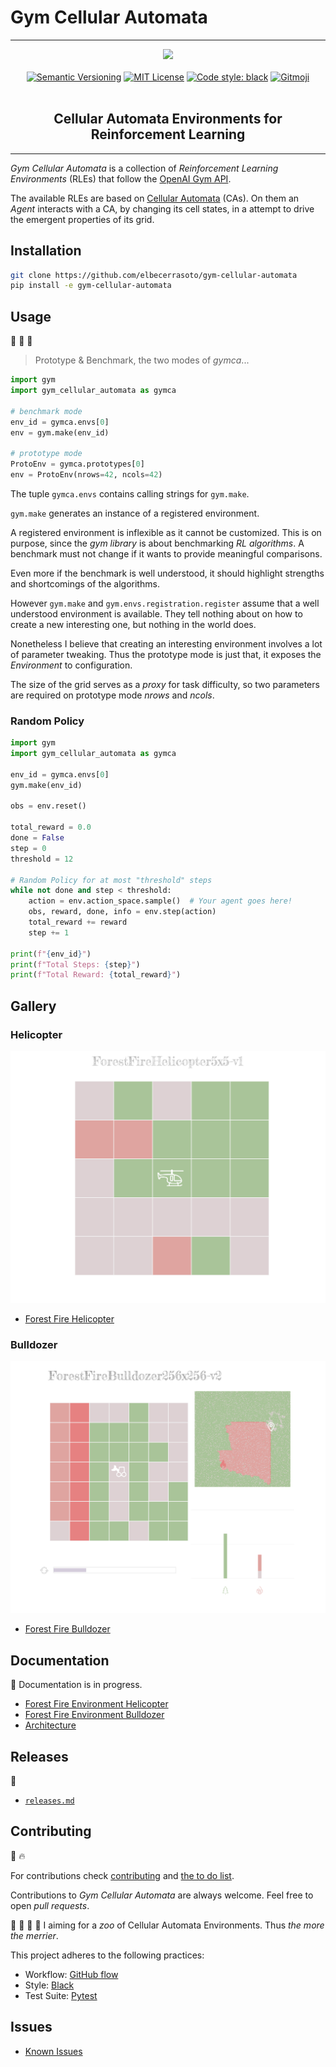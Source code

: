 # Gym Cellular Automata
---

<p align="center">
    <a href="pics/gym_cellular_automata.svg"><img src="pics/gym_cellular_automata.svg"></a>
    <br />
    <br />
    <a href="https://semver.org/"><img src="https://img.shields.io/badge/version-0.5.4-blue" alt="Semantic Versioning"></a>
    <a href="http://choosealicense.com/licenses/mit/"><img src="https://img.shields.io/badge/license-MIT-red.svg?style=flat" alt="MIT License"></a>
    <a href="https://github.com/psf/black"><img src="https://img.shields.io/badge/code%20style-black-000000.svg" alt="Code style: black"></a>
    <a href="https://gitmoji.dev"><img src="https://img.shields.io/badge/gitmoji-%20😜%20😍-FFDD67.svg" alt="Gitmoji"></a>
    <br />
    <br />
    <h2 align="center">Cellular Automata Environments for Reinforcement Learning</h2>
</p>
<hr />

_Gym Cellular Automata_ is a collection of _Reinforcement Learning Environments_ (RLEs) that follow the [OpenAI Gym API](https://gym.openai.com/docs).

The available RLEs are based on [Cellular Automata](https://en.wikipedia.org/wiki/Cellular_automaton) (CAs). On them an _Agent_ interacts with a CA, by changing its cell states, in a attempt to drive the emergent properties of its grid.

## Installation

```bash
git clone https://github.com/elbecerrasoto/gym-cellular-automata
pip install -e gym-cellular-automata
```

## Usage

:carousel_horse: :carousel_horse: :carousel_horse:

> Prototype & Benchmark, the two modes of _gymca_...

```python
import gym
import gym_cellular_automata as gymca

# benchmark mode
env_id = gymca.envs[0]
env = gym.make(env_id)

# prototype mode
ProtoEnv = gymca.prototypes[0]
env = ProtoEnv(nrows=42, ncols=42)
```

The tuple `gymca.envs` contains calling strings for `gym.make`.

`gym.make` generates an instance of a registered environment.

A registered environment is inflexible as it cannot be
customized. This is on purpose, since the _gym library_ is
about benchmarking _RL algorithms_. A benchmark must not change
if it wants to provide meaningful comparisons.

Even more if the benchmark is well understood, it should highlight
strengths and shortcomings of the algorithms.

However `gym.make` and `gym.envs.registration.register`
assume that a well understood environment is available.
They tell nothing about on how to create a new interesting one,
but nothing in the world does.

Nonetheless I believe that creating an interesting environment
involves a lot of parameter tweaking. Thus the prototype mode is just that,
it exposes the _Environment_ to configuration.

The size of the grid serves as a _proxy_ for task difficulty,
so two parameters are required on prototype mode _nrows_ and _ncols_.

### Random Policy

```python
import gym
import gym_cellular_automata as gymca

env_id = gymca.envs[0]
gym.make(env_id)

obs = env.reset()

total_reward = 0.0
done = False
step = 0
threshold = 12

# Random Policy for at most "threshold" steps
while not done and step < threshold:
    action = env.action_space.sample()  # Your agent goes here!
    obs, reward, done, info = env.step(action)
    total_reward += reward
    step += 1

print(f"{env_id}")
print(f"Total Steps: {step}")
print(f"Total Reward: {total_reward}")
```

## Gallery

### Helicopter ###

![Forest Fire Helicopter](./pics/render_helicopter.svg)

+ [Forest Fire Helicopter](./gym_cellular_automata/forest_fire/helicopter/README.md)

### Bulldozer ###

![Forest Fire Bulldozer](./pics/render_bulldozer.svg)

+ [Forest Fire Bulldozer](./gym_cellular_automata/forest_fire/bulldozer/README.md)

## Documentation

:construction_worker: Documentation is in progress.

+ [Forest Fire Environment Helicopter](./gym_cellular_automata/forest_fire/helicopter/README.md)
+ [Forest Fire Environment Bulldozer](./gym_cellular_automata/forest_fire/bulldozer/README.md)
+ [Architecture](./docs/architecture.md)

## Releases

:drum:
+ [`releases.md`](./releases.md)

## Contributing

:evergreen_tree: :fire:

For contributions check [contributing](./CONTRIBUTING.md) and [the to do list](todo.md).

Contributions to _Gym Cellular Automata_ are always welcome. Feel free to open _pull requests_.

:zebra: :lion: :monkey: :elephant: I aiming for a _zoo_ of Cellular Automata Environments. Thus _the more the merrier_.

This project adheres to the following practices:

+ Workflow: [GitHub flow](https://guides.github.com/introduction/flow/)
+ Style: [Black](https://github.com/psf/black)
+ Test Suite: [Pytest](https://docs.pytest.org/en/stable/index.html)

## Issues

+ [Known Issues](./issues.md)
